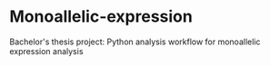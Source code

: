 # Monoallelic-expression
Bachelor's thesis project: Python analysis workflow for monoallelic expression analysis
